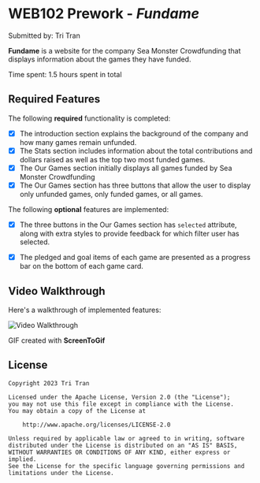 # WEB102 Prework - *Fundame*

Submitted by: Tri Tran

**Fundame** is a website for the company Sea Monster Crowdfunding that displays information about the games they have funded.

Time spent: 1.5 hours spent in total

## Required Features

The following **required** functionality is completed:

* [X] The introduction section explains the background of the company and how many games remain unfunded.
* [X] The Stats section includes information about the total contributions and dollars raised as well as the top two most funded games.
* [X] The Our Games section initially displays all games funded by Sea Monster Crowdfunding
* [X] The Our Games section has three buttons that allow the user to display only unfunded games, only funded games, or all games.

The following **optional** features are implemented:

* [X] The three buttons in the Our Games section has `selected` attribute, along with extra styles to provide feedback for which filter user has selected.

* [X] The pledged and goal items of each game are presented as a progress bar on the bottom of each game card.

## Video Walkthrough

Here's a walkthrough of implemented features:

<img src='https://i.imgur.com/6Jj10aE.gif' title='Video Walkthrough' width='auto' alt='Video Walkthrough' />

<!-- Replace this with whatever GIF tool you used! -->
GIF created with **ScreenToGif**
<!-- Recommended tools:
[Kap](https://getkap.co/) for macOS
[ScreenToGif](https://www.screentogif.com/) for Windows
[peek](https://github.com/phw/peek) for Linux. -->

## License

    Copyright 2023 Tri Tran

    Licensed under the Apache License, Version 2.0 (the "License");
    you may not use this file except in compliance with the License.
    You may obtain a copy of the License at

        http://www.apache.org/licenses/LICENSE-2.0

    Unless required by applicable law or agreed to in writing, software
    distributed under the License is distributed on an "AS IS" BASIS,
    WITHOUT WARRANTIES OR CONDITIONS OF ANY KIND, either express or implied.
    See the License for the specific language governing permissions and
    limitations under the License.
